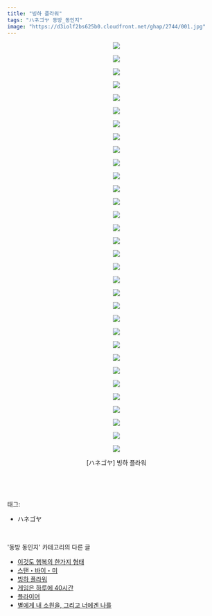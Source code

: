 ```yaml
---
title: "빙하 플라워"
tags: "ハネゴヤ 동방_동인지"
image: "https://d3iolf2bs625b0.cloudfront.net/ghap/2744/001.jpg"
---
```

<div class="article">
<p style="text-align: center; clear: none; float: none;"><img src="{{ site.imgserver3 }}/ghap/2744/001.jpg"/></p>
<p style="text-align: center; clear: none; float: none;"><img src="{{ site.imgserver3 }}/ghap/2744/002.jpg"/></p>
<p style="text-align: center; clear: none; float: none;"><img src="{{ site.imgserver3 }}/ghap/2744/003.jpg"/></p>
<p style="text-align: center; clear: none; float: none;"><img src="{{ site.imgserver3 }}/ghap/2744/004.jpg"/></p>
<p style="text-align: center; clear: none; float: none;"><img src="{{ site.imgserver3 }}/ghap/2744/005.jpg"/></p>
<p style="text-align: center; clear: none; float: none;"><img src="{{ site.imgserver3 }}/ghap/2744/006.jpg"/></p>
<p style="text-align: center; clear: none; float: none;"><img src="{{ site.imgserver3 }}/ghap/2744/007.jpg"/></p>
<p style="text-align: center; clear: none; float: none;"><img src="{{ site.imgserver3 }}/ghap/2744/008.jpg"/></p>
<p style="text-align: center; clear: none; float: none;"><img src="{{ site.imgserver3 }}/ghap/2744/009.jpg"/></p>
<p style="text-align: center; clear: none; float: none;"><img src="{{ site.imgserver3 }}/ghap/2744/010.jpg"/></p>
<p style="text-align: center; clear: none; float: none;"><img src="{{ site.imgserver3 }}/ghap/2744/011.jpg"/></p>
<p style="text-align: center; clear: none; float: none;"><img src="{{ site.imgserver3 }}/ghap/2744/012.jpg"/></p>
<p style="text-align: center; clear: none; float: none;"><img src="{{ site.imgserver3 }}/ghap/2744/013.jpg"/></p>
<p style="text-align: center; clear: none; float: none;"><img src="{{ site.imgserver3 }}/ghap/2744/014.jpg"/></p>
<p style="text-align: center; clear: none; float: none;"><img src="{{ site.imgserver3 }}/ghap/2744/015.jpg"/></p>
<p style="text-align: center; clear: none; float: none;"><img src="{{ site.imgserver3 }}/ghap/2744/016.jpg"/></p>
<p style="text-align: center; clear: none; float: none;"><img src="{{ site.imgserver3 }}/ghap/2744/017.jpg"/></p>
<p style="text-align: center; clear: none; float: none;"><img src="{{ site.imgserver3 }}/ghap/2744/018.jpg"/></p>
<p style="text-align: center; clear: none; float: none;"><img src="{{ site.imgserver3 }}/ghap/2744/019.jpg"/></p>
<p style="text-align: center; clear: none; float: none;"><img src="{{ site.imgserver3 }}/ghap/2744/020.jpg"/></p>
<p style="text-align: center; clear: none; float: none;"><img src="{{ site.imgserver3 }}/ghap/2744/021.jpg"/></p>
<p style="text-align: center; clear: none; float: none;"><img src="{{ site.imgserver3 }}/ghap/2744/022.jpg"/></p>
<p style="text-align: center; clear: none; float: none;"><img src="{{ site.imgserver3 }}/ghap/2744/023.jpg"/></p>
<p style="text-align: center; clear: none; float: none;"><img src="{{ site.imgserver3 }}/ghap/2744/024.jpg"/></p>
<p style="text-align: center; clear: none; float: none;"><img src="{{ site.imgserver3 }}/ghap/2744/025.jpg"/></p>
<p style="text-align: center; clear: none; float: none;"><img src="{{ site.imgserver3 }}/ghap/2744/026.jpg"/></p>
<p style="text-align: center; clear: none; float: none;"><img src="{{ site.imgserver3 }}/ghap/2744/027.jpg"/></p>
<p style="text-align: center; clear: none; float: none;"><img src="{{ site.imgserver3 }}/ghap/2744/028.jpg"/></p>
<p style="text-align: center; clear: none; float: none;"><img src="{{ site.imgserver3 }}/ghap/2744/029.jpg"/></p>
<p style="text-align: center; clear: none; float: none;"><img src="{{ site.imgserver3 }}/ghap/2744/030.jpg"/></p>
<p style="text-align: center; clear: none; float: none;"><img src="{{ site.imgserver3 }}/ghap/2744/031.jpg"/></p>
<p style="text-align: center; clear: none; float: none;"><img src="{{ site.imgserver3 }}/ghap/2744/032.jpg"/></p>
<p style="text-align: center; clear: none; float: none;">[ハネゴヤ] 빙하 플라워</p>
<p><br/></p>
</div><br/>
<div class="tagTrail">
<p>태그: </p>
<ul>
<li>ハネゴヤ</li>
</ul>
</div><br/>
<div class="another">
<p>'동방 동인지' 카테고리의 다른 글</p>
<ul>
<li><a href="/ghap_2746">이것도 행복의 한가지 형태</a></li>
<li><a href="/ghap_2745">스탠・바이・미</a></li>
<li><a href="/ghap_2744">빙하 플라워</a></li>
<li><a href="/ghap_2743">게임은 하루에 40시간</a></li>
<li><a href="/ghap_2742">플라이어</a></li>
<li><a href="/ghap_2741">별에게 내 소원을, 그리고 너에겐 나를</a></li>
</ul>
</div><br/>
<div class="cb_module cb_fluid">
<div class="cb_wrt cb_profile">
</div><!-- commentList close -->
</div><br/>
